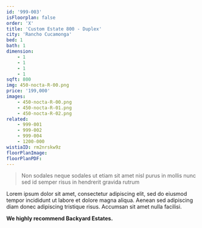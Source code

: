 ```yaml
---
id: '999-003'
isFloorplan: false
order: 'X'
title: 'Custom Estate 800 - Duplex'
city: 'Rancho Cucamonga'
bed: 1
bath: 1
dimension:
    - 1
    - 1
    - 1
    - 1
sqft: 800
img: 450-nocta-R-00.png
price: '199,000'
images:
    - 450-nocta-R-00.png
    - 450-nocta-R-01.png
    - 450-nocta-R-02.png
related:
    - 999-001
    - 999-002
    - 999-004
    - 1200-000
wistiaID: rm2nrskw9z
floorPlanImage:
floorPlanPDF:
---
```


> Non sodales neque sodales ut etiam sit amet nisl purus in mollis nunc sed id semper risus in hendrerit gravida rutrum

Lorem ipsum dolor sit amet, consectetur adipiscing elit, sed do eiusmod tempor incididunt ut labore et dolore magna aliqua. Aenean sed adipiscing diam donec adipiscing tristique risus. Accumsan sit amet nulla facilisi.

**We highly recommend Backyard Estates.**

